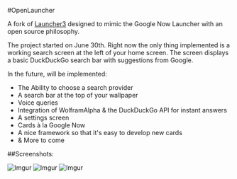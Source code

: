 #OpenLauncher

A fork of [Launcher3](https://github.com/geecko86/Launcher3) designed to mimic the Google Now Launcher with an open source philosophy.

The project started on June 30th. Right now the only thing implemented is a working search screen at the left of your home screen. The screen displays a basic DuckDuckGo search bar with suggestions from Google.

In the future, will be implemented:

* The Ability to choose a search provider
* A search bar at the top of your wallpaper
* Voice queries
* Integration of WolframAlpha & the DuckDuckGo API for instant answers
* A settings screen
* Cards à la Google Now
* A nice framework so that it's easy to develop new cards
* & More to come


##Screenshots:

![Imgur](https://i.imgur.com/z3PgiOh.jpg)
![Imgur](https://i.imgur.com/5XBw0bQ.png)
![Imgur](https://i.imgur.com/tNspywa.png)

